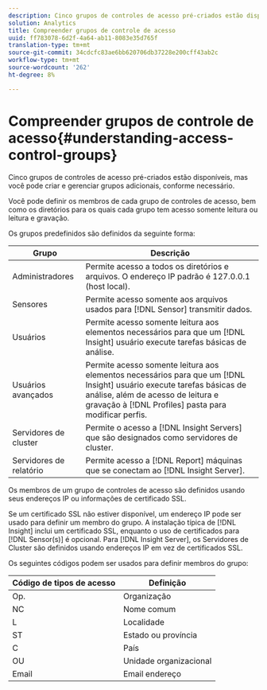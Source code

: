 ```yaml
---
description: Cinco grupos de controles de acesso pré-criados estão disponíveis, mas você pode criar e gerenciar grupos adicionais, conforme necessário.
solution: Analytics
title: Compreender grupos de controle de acesso
uuid: ff783078-6d2f-4a64-ab11-8083e35d765f
translation-type: tm+mt
source-git-commit: 34cdcfc83ae6bb620706db37228e200cff43ab2c
workflow-type: tm+mt
source-wordcount: '262'
ht-degree: 8%

---
```



# Compreender grupos de controle de acesso{#understanding-access-control-groups}

Cinco grupos de controles de acesso pré-criados estão disponíveis, mas você pode criar e gerenciar grupos adicionais, conforme necessário.

Você pode definir os membros de cada grupo de controles de acesso, bem como os diretórios para os quais cada grupo tem acesso somente leitura ou leitura e gravação.

Os grupos predefinidos são definidos da seguinte forma:

| Grupo | Descrição |
|---|---|
| Administradores | Permite acesso a todos os diretórios e arquivos. O endereço IP padrão é 127.0.0.1 (host local). |
| Sensores | Permite acesso somente aos arquivos usados para [!DNL Sensor] transmitir dados. |
| Usuários | Permite acesso somente leitura aos elementos necessários para que um [!DNL Insight] usuário execute tarefas básicas de análise. |
| Usuários avançados | Permite acesso somente leitura aos elementos necessários para que um [!DNL Insight] usuário execute tarefas básicas de análise, além de acesso de leitura e gravação à [!DNL Profiles] pasta para modificar perfis. |
| Servidores de cluster | Permite o acesso a [!DNL Insight Servers] que são designados como servidores de cluster. |
| Servidores de relatório | Permite acesso a [!DNL Report] máquinas que se conectam ao [!DNL Insight Server]. |

Os membros de um grupo de controles de acesso são definidos usando seus endereços IP ou informações de certificado SSL.

Se um certificado SSL não estiver disponível, um endereço IP pode ser usado para definir um membro do grupo. A instalação típica de [!DNL Insight] inclui um certificado SSL, enquanto o uso de certificados para [!DNL Sensor(s)] é opcional. Para [!DNL Insight Server], os Servidores de Cluster são definidos usando endereços IP em vez de certificados SSL.

Os seguintes códigos podem ser usados para definir membros do grupo:

| Código de tipos de acesso | Definição |
|---|---|
| Op. | Organização |
| NC | Nome comum |
| L | Localidade |
| ST | Estado ou província |
| C | País |
| OU | Unidade organizacional |
| Email | Email endereço |


